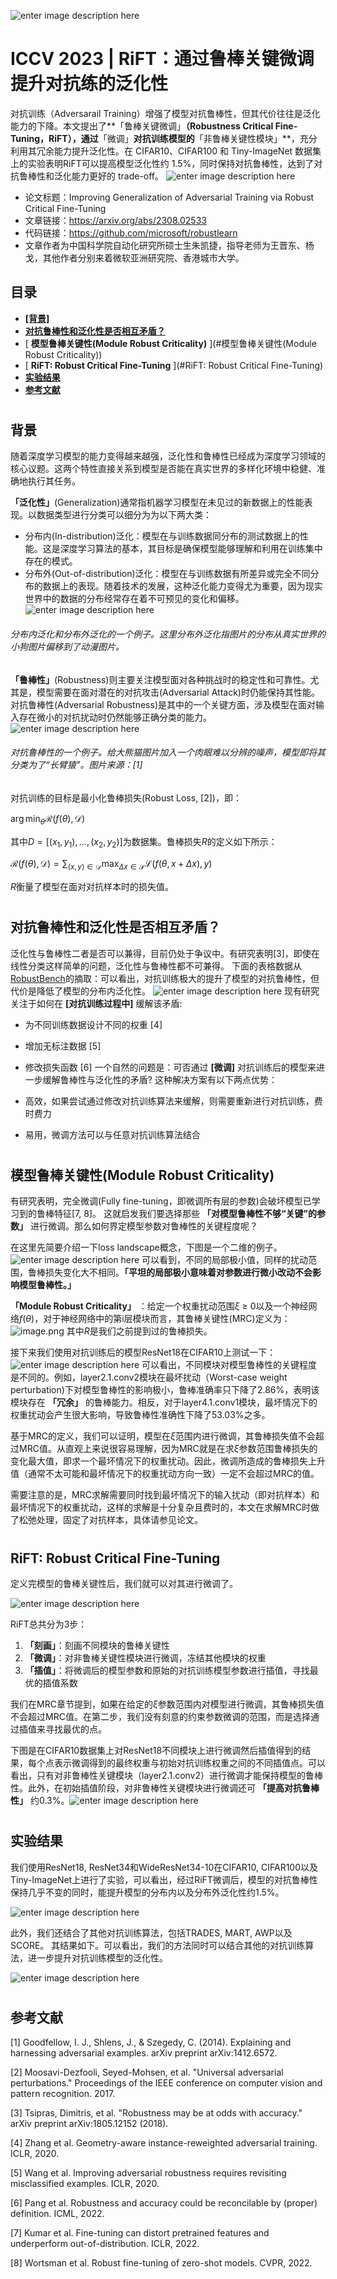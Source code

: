 ![enter image description here](https://pic1.zhimg.com/70/v2-ef986913dfbdc5aa12325a37b592981a_1440w.avis?source=172ae18b&biz_tag=Post)
# ICCV 2023 | RiFT：通过鲁棒关键微调提升对抗练的泛化性
对抗训练（Adversarail Training）增强了模型对抗鲁棒性，但其代价往往是泛化能力的下降。本文提出了**「鲁棒关键微调」**（Robustness Critical Fine-Tuning，RiFT），通过**「微调」**对抗训练模型的**「非鲁棒关键性模块」**，充分利用其冗余能力提升泛化性。在 CIFAR10、CIFAR100 和 Tiny-ImageNet 数据集上的实验表明RiFT可以提高模型泛化性约 1.5%，同时保持对抗鲁棒性，达到了对抗鲁棒性和泛化能力更好的 trade-off。
![enter image description here](https://pic4.zhimg.com/80/v2-38bf86cefde796591a52a962bbd57da7_1440w.webp)

 - 论文标题：Improving Generalization of Adversarial Training via Robust Critical Fine-Tuning
 - 文章链接：https://arxiv.org/abs/2308.02533
 - 代码链接：https://github.com/microsoft/robustlearn
 - 文章作者为中国科学院自动化研究所硕士生朱凯捷，指导老师为王晋东、杨戈，其他作者分别来着微软亚洲研究院、香港城市大学。
## 目录

 - [ **[背景]** ](#背景) 
 - [ **对抗鲁棒性和泛化性是否相互矛盾？** ](#对抗鲁棒性和泛化性是否相互矛盾？)
 - [ **模型鲁棒关键性(Module Robust Criticality)** ](#模型鲁棒关键性(Module Robust Criticality))
 - [ **RiFT: Robust Critical Fine-Tuning** ](#RiFT: Robust Critical Fine-Tuning)
 - [ **实验结果** ](#实验结果)
 - [ **参考文献** ](#参考文献)
 #
 ## 背景
 随着深度学习模型的能力变得越来越强，泛化性和鲁棒性已经成为深度学习领域的核心议题。这两个特性直接关系到模型是否能在真实世界的多样化环境中稳健、准确地执行其任务。

**「泛化性」**(Generalization)通常指机器学习模型在未见过的新数据上的性能表现。以数据类型进行分类可以细分为为以下两大类：

 - 分布内(In-distribution)泛化：模型在与训练数据同分布的测试数据上的性能。这是深度学习算法的基本，其目标是确保模型能够理解和利用在训练集中存在的模式。
 - 分布外(Out-of-distribution)泛化：模型在与训练数据有所差异或完全不同分布的数据上的表现。随着技术的发展，这种泛化能力变得尤为重要，因为现实世界中的数据的分布经常存在着不可预见的变化和偏移。
![enter image description here](https://pic2.zhimg.com/80/v2-ba4981eef64b785a8a0b918426de9229_1440w.webp)
###### 分布内泛化和分布外泛化的一个例子。这里分布外泛化指图片的分布从真实世界的小狗图片偏移到了动漫图片。
**「鲁棒性」**(Robustness)则主要关注模型面对各种挑战时的稳定性和可靠性。尤其是，模型需要在面对潜在的对抗攻击(Adversarial Attack)时仍能保持其性能。对抗鲁棒性(Adversarial Robustness)是其中的一个关键方面，涉及模型在面对输入存在微小的对抗扰动时仍然能够正确分类的能力。
![enter image description here](https://pic1.zhimg.com/80/v2-6e0f76e2911aec49766770f3424c491c_1440w.webp)
###### 对抗鲁棒性的一个例子。给大熊猫图片加入一个肉眼难以分辨的噪声，模型即将其分类为了“长臂猿”。图片来源：[1]
对抗训练的目标是最小化鲁棒损失(Robust Loss, [2])，即：

$\arg \min _{\theta} \mathcal{R}(f(\theta), \mathcal{D})$

其中$D=[(x_1,y_1),\ldots,(x_2,y_2)]$为数据集。鲁棒损失$R$的定义如下所示：

$\mathcal{R}(f(\theta), \mathcal{D})=\sum_{(x, y) \in \mathcal{D}} \max _{\Delta x \in \mathcal{S}} \mathcal{L}(f(\theta, x+\Delta x), y)$

$R$衡量了模型在面对对抗样本时的损失值。
#
## 对抗鲁棒性和泛化性是否相互矛盾？
泛化性与鲁棒性二者是否可以兼得，目前仍处于争议中。有研究表明[3]，即使在线性分类这样简单的问题，泛化性与鲁棒性都不可兼得。 下面的表格数据从[RobustBench](https://link.zhihu.com/?target=https%3A//robustbench.github.io/)的摘取：可以看出，对抗训练极大的提升了模型的对抗鲁棒性，但代价是降低了模型的分布内泛化性。
![enter image description here](https://pic3.zhimg.com/80/v2-f5a6ae39420be8366c35cce25285b85a_1440w.webp)
现有研究关注于如何在 **[对抗训练过程中]** 缓解该矛盾:
 - 为不同训练数据设计不同的权重 [4]
 - 增加无标注数据 [5]
 - 修改损失函数 [6]
 一个自然的问题是：可否通过 **[微调]** 对抗训练后的模型来进一步缓解鲁棒性与泛化性的矛盾? 这种解决方案有以下两点优势：
 
 - 高效，如果尝试通过修改对抗训练算法来缓解，则需要重新进行对抗训练，费时费力
 - 易用，微调方法可以与任意对抗训练算法结合
 #
 ## 模型鲁棒关键性(Module Robust Criticality)
 有研究表明，完全微调(Fully fine-tuning，即微调所有层的参数)会破坏模型已学习到的鲁棒特征[7, 8]。 这就启发我们要选择那些 **「对模型鲁棒性不够“关键”的参数」** 进行微调。那么如何界定模型参数对鲁棒性的关键程度呢？
 
 在这里先简要介绍一下loss landscape概念，下图是一个二维的例子。
 ![enter image description here](https://pic2.zhimg.com/80/v2-a331f0d92ce7e5bca1721772c150f579_1440w.webp)
 可以看到，不同的局部极小值，同样的扰动范围，鲁棒损失变化大不相同。**「平坦的局部极小意味着对参数进行微小改动不会影响模型鲁棒性。」**
 
 **「Module Robust Criticality」** ：给定一个权重扰动范围$\xi$ $\geq$ 0以及一个神经网络$f(\theta)$，对于神经网络中的第i层模块而言，其鲁棒关键性(MRC)定义为：![image.png](https://s2.loli.net/2024/02/03/orKSfV9E6lJkbY2.png)
 其中$R$是我们之前提到过的鲁棒损失。

接下来我们使用对抗训练后的模型ResNet18在CIFAR10上测试一下：![enter image description here](https://pic3.zhimg.com/80/v2-0b541b22e86d1994f8631b47dbfebad6_1440w.webp)
可以看出，不同模块对模型鲁棒性的关键程度是不同的。例如，layer2.1.conv2模块在最坏扰动（Worst-case weight perturbation)下对模型鲁棒性的影响极小，鲁棒准确率只下降了2.86%，表明该模块存在 **「冗余」** 的鲁棒能力。相反，对于layer4.1.conv1模块，最坏情况下的权重扰动会产生很大影响，导致鲁棒性准确性下降了53.03%之多。

基于MRC的定义，我们可以证明，模型在$\xi$范围内进行微调，其鲁棒损失值不会超过MRC值。从直观上来说很容易理解，因为MRC就是在求$\xi$参数范围鲁棒损失的变化最大值，即求一个最坏情况下的权重扰动。因此，微调所造成的鲁棒损失上升值（通常不太可能和最坏情况下的权重扰动方向一致）一定不会超过MRC的值。

需要注意的是，MRC求解需要同时找到最坏情况下的输入扰动（即对抗样本）和最坏情况下的权重扰动，这样的求解是十分复杂且费时的，本文在求解MRC时做了松弛处理，固定了对抗样本，具体请参见论文。
#
## RiFT: Robust Critical Fine-Tuning
定义完模型的鲁棒关键性后，我们就可以对其进行微调了。

![enter image description here](https://pic4.zhimg.com/80/v2-7eba1f65e116cb029b7ac69385bd7e67_1440w.webp)

RiFT总共分为3步：

 1. **「刻画」**：刻画不同模块的鲁棒关键性
 2. **「微调」**：对非鲁棒关键性模块进行微调，冻结其他模块的权重
 3. **「插值」**：将微调后的模型参数和原始的对抗训练模型参数进行插值，寻找最优的插值系数
 
 我们在MRC章节提到，如果在给定的$\xi$参数范围内对模型进行微调，其鲁棒损失值不会超过MRC值。在第二步，我们没有刻意的约束参数微调的范围，而是选择通过插值来寻找最优的点。

下图是在CIFAR10数据集上对ResNet18不同模块上进行微调然后插值得到的结果，每个点表示微调得到的最终权重与初始对抗训练权重之间的不同插值点。可以看出，只有对非鲁棒性关键模块（layer2.1.conv2）进行微调才能保持模型的鲁棒性。此外，在初始插值阶段，对非鲁棒性关键模块进行微调还可 **「提高对抗鲁棒性」** 约0.3%。![enter image description here](https://pic2.zhimg.com/80/v2-4deaf9789d9bcf58c5c665d63fc853ad_1440w.webp)
#
## 实验结果
我们使用ResNet18, ResNet34和WideResNet34-10在CIFAR10, CIFAR100以及Tiny-ImageNet上进行了实验，可以看出，经过RiFT微调后，模型的对抗鲁棒性保持几乎不变的同时，能提升模型的分布内以及分布外泛化性约1.5%。

![enter image description here](https://pic1.zhimg.com/80/v2-d9dfa3aad0bd74bcda0c95ebe596a654_1440w.webp)

此外，我们还结合了其他对抗训练算法，包括TRADES, MART, AWP以及SCORE。 其结果如下。可以看出，我们的方法同时可以结合其他的对抗训练算法，进一步提升对抗训练模型的泛化性。

![enter image description here](https://pic4.zhimg.com/80/v2-8a714d524265f04f6d9f47d2bc200e7f_1440w.webp)
#
## 参考文献
[1] Goodfellow, I. J., Shlens, J., & Szegedy, C. (2014). Explaining and harnessing adversarial examples. arXiv preprint arXiv:1412.6572.

[2] Moosavi-Dezfooli, Seyed-Mohsen, et al. "Universal adversarial perturbations." Proceedings of the IEEE conference on computer vision and pattern recognition. 2017.

[3] Tsipras, Dimitris, et al. "Robustness may be at odds with accuracy." arXiv preprint arXiv:1805.12152 (2018).

[4] Zhang et al. Geometry-aware instance-reweighted adversarial training. ICLR, 2020.

[5] Wang et al. Improving adversarial robustness requires revisiting misclassified examples. ICLR, 2020.

[6] Pang et al. Robustness and accuracy could be reconcilable by (proper) definition. ICML, 2022.

[7] Kumar et al. Fine-tuning can distort pretrained features and underperform out-of-distribution. ICLR, 2022.

[8] Wortsman et al. Robust fine-tuning of zero-shot models. CVPR, 2022.
